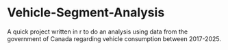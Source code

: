 # Vehicle-Segment-Analysis
A quick project written in r to do an analysis using data from the government of Canada regarding vehicle consumption between 2017-2025.
